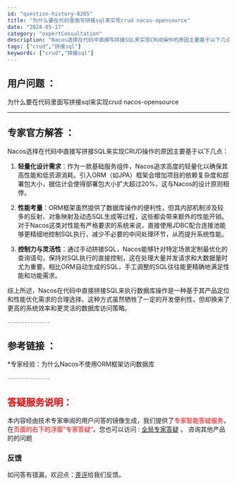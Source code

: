 ```yaml
---
id: "question-history-8205"
title: "为什么要在代码里面写拼接sql来实现crud nacos-opensource"
date: "2024-05-17"
category: "expertConsultation"
description: "Nacos选择在代码中直接写拼接SQL来实现CRUD操作的原因主要基于以下几点：1. **轻量化设计需求**：作为一款基础服务组件，Nacos追求高度的轻量化以确保其高性能和低资源消耗。引入ORM（如JPA）框架会增加项目的依赖复杂度和部署包大小，据估计会使得部署包大小扩大超过20%，这与Nacos"
tags: ["crud","拼接sql"]
keywords: ["crud","拼接sql"]
---
```


## 用户问题 ： 
 为什么要在代码里面写拼接sql来实现crud nacos-opensource 

---------------
## 专家官方解答 ：

Nacos选择在代码中直接写拼接SQL来实现CRUD操作的原因主要基于以下几点：

1. **轻量化设计需求**：作为一款基础服务组件，Nacos追求高度的轻量化以确保其高性能和低资源消耗。引入ORM（如JPA）框架会增加项目的依赖复杂度和部署包大小，据估计会使得部署包大小扩大超过20%，这与Nacos的设计原则相悖。

2. **性能考量**：ORM框架虽然提供了数据库操作的便利性，但其内部机制涉及较多的反射、对象映射及动态SQL生成等过程，这些都会带来额外的性能开销。对于Nacos这类对性能有严格要求的系统来说，直接使用JDBC配合连接池能够更精细地控制SQL执行，减少不必要的中间处理环节，从而提升系统性能。

3. **控制力与灵活性**：通过手动拼接SQL，Nacos能够针对特定场景定制最优化的查询语句，保持对SQL执行的直接控制，这在处理大量并发请求和大数据量时尤为重要。相比ORM自动生成的SQL，手工调整的SQL往往能更精确地满足性能和功能需求。

综上所述，Nacos在代码中直接拼接SQL来执行数据库操作是一种基于其产品定位和性能优化需求的合理选择。这种方式虽然牺牲了一定的开发便利性，但却换来了更高的系统效率和更灵活的数据库访问策略。


<font color="#949494">---------------</font> 


## 参考链接 ：

*专家经验：为什么Nacos不使用ORM框架访问数据库 


 <font color="#949494">---------------</font> 
 


## <font color="#FF0000">答疑服务说明：</font> 

本内容经由技术专家审阅的用户问答的镜像生成，我们提供了<font color="#FF0000">专家智能答疑服务</font>，在<font color="#FF0000">页面的右下的浮窗”专家答疑“</font>。您也可以访问 : [全局专家答疑](https://answer.opensource.alibaba.com/docs/intro) 。 咨询其他产品的的问题

### 反馈
如问答有错漏，欢迎点：[差评](https://ai.nacos.io/user/feedbackByEnhancerGradePOJOID?enhancerGradePOJOId=13563)给我们反馈。
